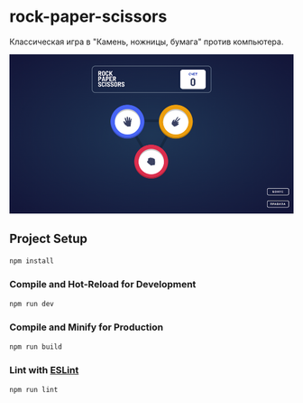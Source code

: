 # rock-paper-scissors

Классическая игра в "Камень, ножницы, бумага" против компьютера.

![Иллюстрация к проекту](https://github.com/SvetlanaPivovarova/rock-paper-scissors/blob/main/src/assets/images/main.png)

## Project Setup

```sh
npm install
```

### Compile and Hot-Reload for Development

```sh
npm run dev
```

### Compile and Minify for Production

```sh
npm run build
```

### Lint with [ESLint](https://eslint.org/)

```sh
npm run lint
```
